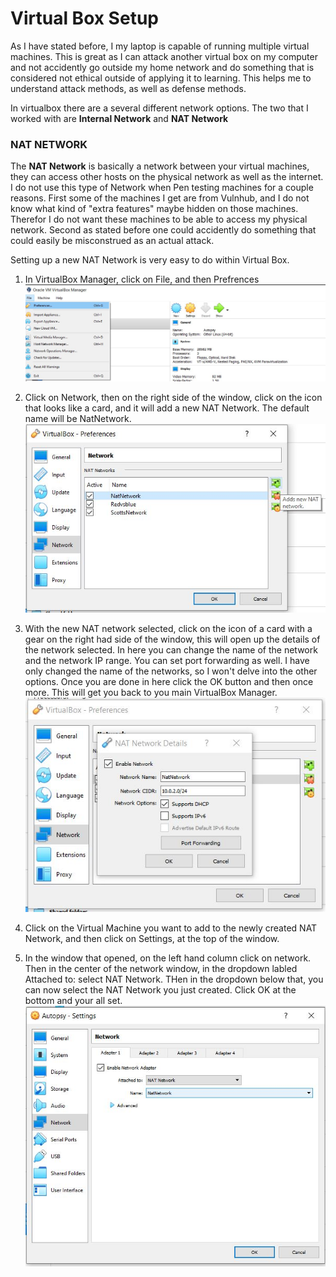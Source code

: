 # Virtual Box Setup


As I have stated before, I my laptop is capable of running multiple virtual machines. This is great as I can attack another virtual box on my computer and not accidently go outside my home network and do something that is considered not ethical outside of applying it to learning. This helps me to understand attack methods, as well as defense methods. 

In virtualbox there are a several different network options. The two that I worked with are **Internal Network** and **NAT Network**

### NAT NETWORK

The **NAT Network** is basically a network between your virtual machines, they can access other hosts on the physical network as well as the internet. I do not use this type of Network when Pen testing machines for a couple reasons. First some of the machines I get are from Vulnhub, and I do not know what kind of "extra features" maybe hidden on those machines. Therefor I do not want these machines to be able to access my physical network. Second as stated before one could accidently do something that could easily be misconstrued as an actual attack. 

Setting up a new NAT Network is very easy to do within Virtual Box. 

1. In VirtualBox Manager, click on File, and then Prefrences
![File_pref](https://github.com/shansen18/BootCamp/blob/main/Personal_Projects/Virtualbox%20Networks/Images/NAT/File_Pref.JPG)

2. Click on Network, then on the right side of the window, click on the icon that looks like a card, and it will add a new NAT Network. The default name will be NatNetwork. 
![Add_NAT](https://github.com/shansen18/BootCamp/blob/main/Personal_Projects/Virtualbox%20Networks/Images/NAT/Add_Nat.JPG)


3. With the new NAT network selected, click on the icon of a card with a gear on the right had side of the window, this will open up the details of the network selected. In here you can change the name of the network and the network IP range. You can set port forwarding as well. I have only changed the name of the networks, so I won't delve into the other options. Once you are done in here click the OK button and then once more. This will get you back to you main VirtualBox Manager.  
![NAT_Details](https://github.com/shansen18/BootCamp/blob/main/Personal_Projects/Virtualbox%20Networks/Images/NAT/NAT_Details.JPG)

4. Click on the Virtual Machine you want to add to the newly created NAT Network, and then click on Settings, at the top of the window. 

5. In the window that opened, on the left hand column click on network. Then in the center of the network window, in the dropdown labled Attached to:   select NAT Network. THen in the dropdown below that, you can now select the NAT Network you just created. Click OK at the bottom and your all set. 
![VBOX_NAT](https://github.com/shansen18/BootCamp/blob/main/Personal_Projects/Virtualbox%20Networks/Images/NAT/VBOX_NAT.JPG)